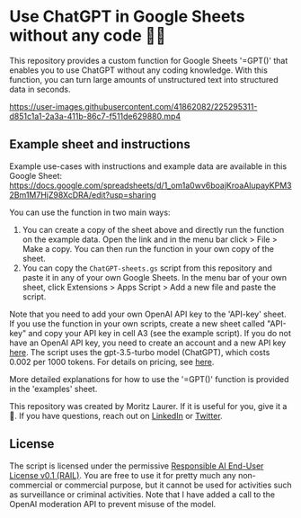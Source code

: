 # Use ChatGPT in Google Sheets without any code 🤖🧑 

This repository provides a custom function for Google Sheets '=GPT()' that enables you to use ChatGPT without any coding knowledge. With this function, you can turn large amounts of unstructured text into structured data in seconds. 

https://user-images.githubusercontent.com/41862082/225295311-d851c1a1-2a3a-411b-86c7-f511de629880.mp4


## Example sheet and instructions
Example use-cases with instructions and example data are available in this Google Sheet: 
https://docs.google.com/spreadsheets/d/1_om1a0wv6boajKroaAlupayKPM32Bm1M7HjZ98XcDRA/edit?usp=sharing

You can use the function in two main ways: 
1. You can create a copy of the sheet above and directly run the function on the example data. Open the link and in the menu bar click > File > Make a copy. You can then run the function in your own copy of the sheet. 
2. You can copy the `ChatGPT-sheets.gs` script from this repository and paste it in any of your own Google Sheets. In the menu bar of your own sheet, click Extensions > Apps Script > Add a new file and paste the script. 

Note that you need to add your own OpenAI API key to the 'API-key' sheet. If you use the function in your own scripts, create a new sheet called "API-key" and copy your API key in cell A3 (see the example script). If you do not have an OpenAI API key, you need to create an account and a new API key [here](https://platform.openai.com/account/api-keys). The script uses the gpt-3.5-turbo model (ChatGPT), which costs 0.002 per 1000 tokens. For details on pricing, see [here](https://openai.com/pricing).

More detailed explanations for how to use the '=GPT()' function is provided in the 'examples' sheet. 

This repository was created by Moritz Laurer. If it is useful for you, give it a 🌟. If you have questions, reach out on [LinkedIn](https://www.linkedin.com/in/moritz-laurer/) or [Twitter](https://twitter.com/MoritzLaurer).


## License
The script is licensed under the permissive [Responsible AI End-User License v0.1 (RAIL)](https://www.licenses.ai/ai-licenses). You are free to use it for pretty much any non-commercial or commercial purpose, but it cannot be used for activities such as surveillance or criminal activities. Note that I have added a call to the OpenAI moderation API to prevent misuse of the model. 

